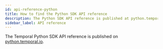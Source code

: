 ```yaml
---
id: api-reference-python
title: How to find the Python SDK API reference
description: The Python SDK API reference is published at python.temporal.io
sidebar_label: API reference
---
```


The Temporal Python SDK API reference is published on [python.temporal.io](https://python.temporal.io/index.html).
